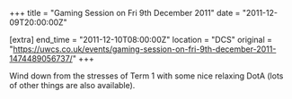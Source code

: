 +++
title = "Gaming Session on Fri 9th December 2011"
date = "2011-12-09T20:00:00Z"

[extra]
end_time = "2011-12-10T08:00:00Z"
location = "DCS"
original = "https://uwcs.co.uk/events/gaming-session-on-fri-9th-december-2011-1474489056737/"
+++

Wind down from the stresses of Term 1 with some nice relaxing DotA (lots of other things are also available).

